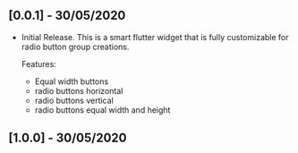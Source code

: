 ## [0.0.1] - 30/05/2020

* Initial Release.
This is a smart flutter widget that is fully customizable for radio button group creations.

  Features:

     * Equal width buttons
     * radio buttons horizontal
     * radio buttons vertical
     * radio buttons equal width and height

## [1.0.0] - 30/05/2020